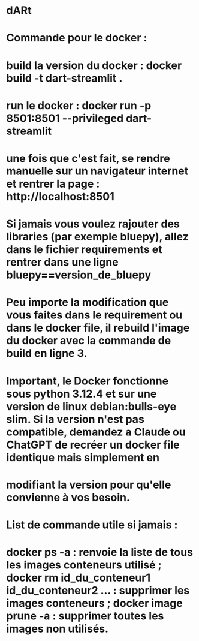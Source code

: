 # dARt
 # Commande pour le docker : 
 # build la version du docker : docker build -t dart-streamlit .
 # run le docker : docker run -p 8501:8501 --privileged dart-streamlit      
 # une fois que c'est fait, se rendre manuelle sur un navigateur internet et rentrer la page : http://localhost:8501
 # Si jamais vous voulez rajouter des libraries (par exemple bluepy), allez dans le fichier requirements et rentrer dans une ligne bluepy==version_de_bluepy
 # Peu importe la modification que vous faites dans le requirement ou dans le docker file, il rebuild l'image du docker avec la commande de build en ligne 3.
 # **Important**, le Docker fonctionne sous python 3.12.4 et sur une version de linux debian:bulls-eye slim. Si la version n'est pas compatible, demandez a Claude ou ChatGPT de recréer un docker file identique mais simplement en
# modifiant la version pour qu'elle convienne à vos besoin.
# List de commande utile si jamais : 
# docker ps -a : renvoie la liste de tous les images conteneurs utilisé ; docker rm id_du_conteneur1 id_du_conteneur2 ...  :  supprimer les images conteneurs ; docker image prune -a : supprimer toutes les images non utilisés.